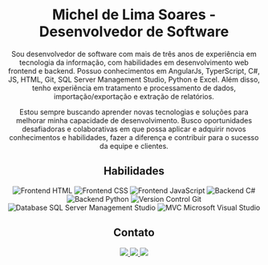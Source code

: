 <h1 align="center">Michel de Lima Soares - Desenvolvedor de Software</h1>

<p align="center">Sou desenvolvedor de software com mais de três anos de experiência em tecnologia da informação, com habilidades em desenvolvimento web frontend e backend. Possuo conhecimentos em AngularJs, TyperScript, C#, JS, HTML, Git, SQL Server Management Studio, Python e Excel. Além disso, tenho experiência em tratamento e processamento de dados, importação/exportação e extração de relatórios.</p>

<p align="center">Estou sempre buscando aprender novas tecnologias e soluções para melhorar minha capacidade de desenvolvimento. Busco oportunidades desafiadoras e colaborativas em que possa aplicar e adquirir novos conhecimentos e habilidades, fazer a diferença e contribuir para o sucesso da equipe e clientes.</p>

<h2 align="center">Habilidades</h2>

<p align="center">
  <img src="https://img.shields.io/badge/Frontend-HTML-orange" alt="Frontend HTML">
  <img src="https://img.shields.io/badge/Frontend-CSS-blue" alt="Frontend CSS">
  <img src="https://img.shields.io/badge/Frontend-JavaScript-yellow" alt="Frontend JavaScript">
  <img src="https://img.shields.io/badge/Backend-C%23-green" alt="Backend C#">
  <img src="https://img.shields.io/badge/Backend-Python-green" alt="Backend Python">
  <img src="https://img.shields.io/badge/Version%20Control-Git-red" alt="Version Control Git">
  <img src="https://img.shields.io/badge/Database-SQL%20Server%20Management%20Studio-lightgrey" alt="Database SQL Server Management Studio">
  <img src="https://img.shields.io/badge/MVC-Microsoft%20Visual%20Studio-blueviolet" alt="MVC Microsoft Visual Studio">
</p>

<h2 align="center">Contato</h2>

<p align="center">
  <a href="tel:+5511992341757">
    <img src="https://img.shields.io/badge/Telefone-+55%2011%2099234--1757-blue?style=flat-square">
  </a>
  <a href="mailto:michellimasoares2017@gmail.com">
    <img src="https://img.shields.io/badge/Gmail-michellimasoares2017%40gmail.com-red?style=flat-square&logo=gmail">
  </a>
  <a href="https://www.linkedin.com/in/michel-soares-20202020">
    <img src="https://img.shields.io/badge/LinkedIn-Michel%20Lima%20Soares-blue?style=flat-square&logo=linkedin">
  </a>
</p>
